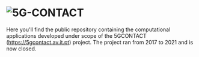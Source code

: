 
# ![5G-CONTACT](https://5gcontact.av.it.pt/img/5g-contact-logo.png)

Here you'll find the public repository containing the computational applications developed under scope of the 5GCONTACT (https://5gcontact.av.it.pt) project.
The project ran from 2017 to 2021 and is now closed.
